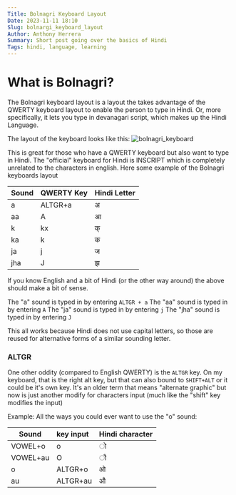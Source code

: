 ```yaml
---
Title: Bolnagri Keyboard Layout
Date: 2023-11-11 18:10
Slug: bolnargi_keyboard_layout
Author: Anthony Herrera
Summary: Short post going over the basics of Hindi
Tags: hindi, language, learning
---
```

# What is Bolnagri?

The Bolnagri keyboard layout is a layout the takes advantage of the QWERTY keyboard layout to enable the person to type in Hindi. 
Or, more specifically, it lets you type in devanagari script, which makes up the Hindi Language.

The layout of the keyboard looks like this: 
![bolnagri_keyboard](../../site/images/posts/bolnagri_keyboard.png)

This is great for those who have a QWERTY keyboard but also want to type in Hindi. The "official" keyboard for Hindi is INSCRIPT which is completely unrelated to the characters in english. Here some example of the Bolnagri keyboards layout


| Sound      | QWERTY Key   | Hindi Letter |
| ---------  | ------------ | ----         |
| a          | ALTGR+a    | अ            |
|aa          | A            | आ           | 
|k           | kx           | क्           | 
|ka          | k            | क           |
|ja          | j            | ज           |
|jha<br>         | J           | झ           |


 If you know English and a bit of Hindi (or the other way around) the above should make a bit of sense. 

 The "a" sound is typed in by entering `ALTGR + a`
 The "aa" sound is typed in by entering `A`
 The "ja" sound is typed in by entering `j`
 The "jha" sound is typed in by entering `J`

This all works because Hindi does not use capital letters, so those are reused for alternative forms of a similar sounding letter. 

### ALTGR
One other oddity (compared to English QWERTY) is the `ALTGR` key. On my keyboard, that is the right alt key, but that can also bound to `SHIFT+ALT` or it could be it's own key. 
It's  an older term that means "alternate graphic" but now is just another modify for characters input (much like the "shift" key modifies the input)

Example: All the ways you could ever want to use the "o" sound:

| Sound    | key input | Hindi character |
| -------- |:--------- | --------------- |
| VOWEL+o  | o         | ो               |
| VOWEL+au | O         | ौ               |
| o        | ALTGR+o   | ओ               |
| au       | ALTGR+au  | औ               |
